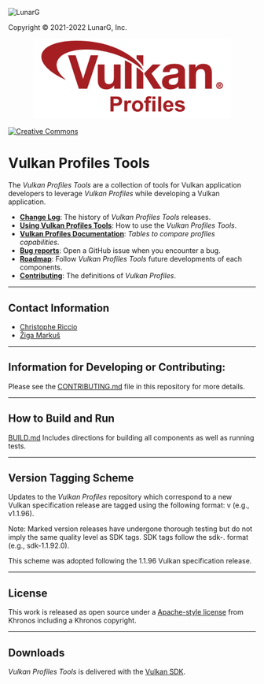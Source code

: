<!-- markdownlint-disable MD041 -->
<p align="left"><img src="https://vulkan.lunarg.com/img/NewLunarGLogoBlack.png" alt="LunarG" width=263 height=113 /></p>
<p align="left">Copyright © 2021-2022 LunarG, Inc.</p>

<p align="center"><img src="./images/logo.png" width=400 /></p>

[![Creative Commons][3]][4]

[3]: https://i.creativecommons.org/l/by-nd/4.0/88x31.png "Creative Commons License"
[4]: https://creativecommons.org/licenses/by-nd/4.0/

# Vulkan Profiles Tools

The *Vulkan Profiles Tools* are a collection of tools for Vulkan application developers to leverage *Vulkan Profiles* while developing a Vulkan application.

* **[Change Log](./CHANGELOG.md)**: The history of *Vulkan Profiles Tools* releases.
* **[Using Vulkan Profiles Tools](./TUTORIAL.md)**: How to use the *Vulkan Profiles Tools*.
* **[Vulkan Profiles Documentation](./PROFILES.md)**: *Tables to compare profiles capabilities*.
* **[Bug reports](https://github.com/LunarG/VulkanProfiles/issues)**: Open a GitHub issue when you encounter a bug.
* **[Roadmap](https://github.com/LunarG/VulkanProfiles/projects)**: Follow *Vulkan Profiles Tools* future developments of each components.
* **[Contributing](./CONTRIBUTING.md)**: The definitions of *Vulkan Profiles*.

--------------
## Contact Information
* [Christophe Riccio](mailto:christophe@lunarg.com)
* [Žiga Markuš](mailto:ziga@lunarg.com)

--------------
## Information for Developing or Contributing:
Please see the [CONTRIBUTING.md](./CONTRIBUTING.md) file in this repository for more details. 

--------------
## How to Build and Run
[BUILD.md](./BUILD.md) Includes directions for building all components as well as running tests.

--------------
## Version Tagging Scheme
Updates to the *Vulkan Profiles* repository which correspond to a new Vulkan specification release are tagged using the following format: v<version> (e.g., v1.1.96).

Note: Marked version releases have undergone thorough testing but do not imply the same quality level as SDK tags. SDK tags follow the sdk-<version>.<patch> format (e.g., sdk-1.1.92.0).

This scheme was adopted following the 1.1.96 Vulkan specification release.

--------------
## License

This work is released as open source under a [Apache-style license](./LICENSE.md) from Khronos including a Khronos copyright.

--------------
## Downloads

*Vulkan Profiles Tools* is delivered with the [Vulkan SDK](https://vulkan.lunarg.com/sdk/home).


